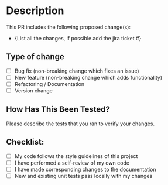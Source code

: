 # Description

This PR includes the following proposed change(s):

- {List all the changes, if possible add the jira ticket #}

## Type of change

- [ ] Bug fix (non-breaking change which fixes an issue)
- [ ] New feature (non-breaking change which adds functionality)
- [ ] Refactoring / Documentation
- [ ] Version change

## How Has This Been Tested?

Please describe the tests that you ran to verify your changes.

## Checklist:

- [ ] My code follows the style guidelines of this project
- [ ] I have performed a self-review of my own code
- [ ] I have made corresponding changes to the documentation
- [ ] New and existing unit tests pass locally with my changes

